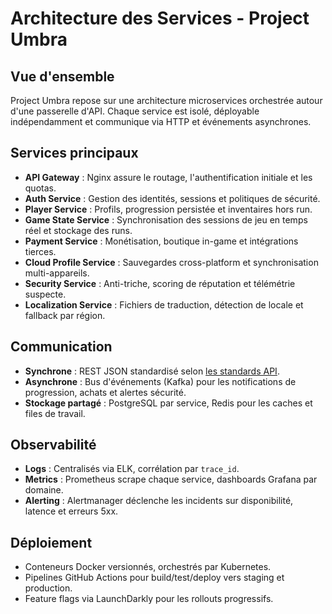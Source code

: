 # Architecture des Services - Project Umbra

## Vue d'ensemble
Project Umbra repose sur une architecture microservices orchestrée autour d'une passerelle d'API. Chaque service est isolé, déployable indépendamment et communique via HTTP et événements asynchrones.

## Services principaux
- **API Gateway** : Nginx assure le routage, l'authentification initiale et les quotas.
- **Auth Service** : Gestion des identités, sessions et politiques de sécurité.
- **Player Service** : Profils, progression persistée et inventaires hors run.
- **Game State Service** : Synchronisation des sessions de jeu en temps réel et stockage des runs.
- **Payment Service** : Monétisation, boutique in-game et intégrations tierces.
- **Cloud Profile Service** : Sauvegardes cross-platform et synchronisation multi-appareils.
- **Security Service** : Anti-triche, scoring de réputation et télémétrie suspecte.
- **Localization Service** : Fichiers de traduction, détection de locale et fallback par région.

## Communication
- **Synchrone** : REST JSON standardisé selon [les standards API](../api/standards.md).
- **Asynchrone** : Bus d'événements (Kafka) pour les notifications de progression, achats et alertes sécurité.
- **Stockage partagé** : PostgreSQL par service, Redis pour les caches et files de travail.

## Observabilité
- **Logs** : Centralisés via ELK, corrélation par `trace_id`.
- **Metrics** : Prometheus scrape chaque service, dashboards Grafana par domaine.
- **Alerting** : Alertmanager déclenche les incidents sur disponibilité, latence et erreurs 5xx.

## Déploiement
- Conteneurs Docker versionnés, orchestrés par Kubernetes.
- Pipelines GitHub Actions pour build/test/deploy vers staging et production.
- Feature flags via LaunchDarkly pour les rollouts progressifs.
